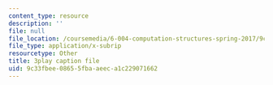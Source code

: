 ```yaml
---
content_type: resource
description: ''
file: null
file_location: /coursemedia/6-004-computation-structures-spring-2017/9c33fbee08655fbaaeeca1c229071662_63QXdU9pliI.vtt
file_type: application/x-subrip
resourcetype: Other
title: 3play caption file
uid: 9c33fbee-0865-5fba-aeec-a1c229071662
---
```

